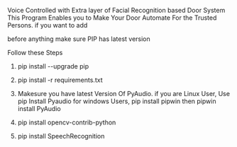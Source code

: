 
Voice Controlled with Extra layer of Facial Recognition based Door System
This Program Enables you to Make Your Door Automate For the Trusted Persons.
if you want to add 

before anything make sure PIP has latest version


Follow these Steps

1. pip install --upgrade pip

2. pip install -r requirements.txt
3. Makesure you have latest Version Of PyAudio.
if you are Linux User, Use pip Install Pyaudio
for windows Users, pip install pipwin
then pipwin install PyAudio
4. pip install opencv-contrib-python 
5. pip install SpeechRecognition



